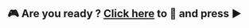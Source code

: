 ## :video_game: Are you ready ? [Click here](https://repl.it/@TridibSamanta/Game?embed=1&output=1) to :rocket: and press :arrow_forward:
